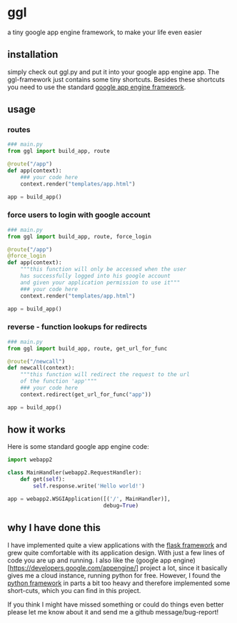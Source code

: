 ggl
===

a tiny google app engine framework, to make your life even easier

## installation
simply check out ggl.py and put it into your google app engine app. The ggl-framework just contains some tiny 
shortcuts. Besides these shortcuts you need to use the standard 
[google app engine framework](https://developers.google.com/appengine/docs/python/overview).

## usage

### routes

```python
### main.py
from ggl import build_app, route

@route("/app")
def app(context):
    ### your code here
    context.render("templates/app.html")

app = build_app()
```

### force users to login with google account

```python
### main.py
from ggl import build_app, route, force_login

@route("/app")
@force_login
def app(context):
    """this function will only be accessed when the user 
    has successfully logged into his google account
    and given your application permission to use it"""
    ### your code here
    context.render("templates/app.html")

app = build_app()
```

### reverse - function lookups for redirects
```python
### main.py
from ggl import build_app, route, get_url_for_func

@route("/newcall")
def newcall(context):
    """this function will redirect the request to the url 
    of the function 'app'"""
    ### your code here
    context.redirect(get_url_for_func("app"))

app = build_app()
```

## how it works
Here is some standard google app engine code:
```python
import webapp2

class MainHandler(webapp2.RequestHandler):
    def get(self):
        self.response.write('Hello world!')

app = webapp2.WSGIApplication([('/', MainHandler)],
                              debug=True)
```

## why I have done this
I have implemented quite a view applications with the [flask framework](http://flask.pocoo.org/) and grew 
quite comfortable with its application design. With just a few lines of code you are up and running.
I also like the (google app engine)[https://developers.google.com/appengine/] project a lot, since it 
basically gives me a cloud instance, running python for free. However, I found the 
[python framework](https://developers.google.com/appengine/docs/python/overview) in parts a bit too heavy
and therefore implemented some short-cuts, which you can find in this project.

If you think I might have missed something or could do things even better please let me know about it and 
send me a github message/bug-report!
